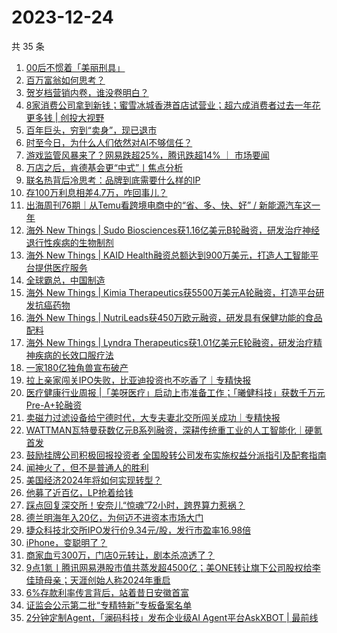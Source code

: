 # 2023-12-24

共 35 条

<!-- BEGIN 36KR -->
<!-- 最后更新时间 2023-12-24 10:20:51 +0800 -->
1. [00后不惯着「美丽刑具」](https://36kr.com/p/2571714562598537)
1. [百万富翁如何思考？](https://36kr.com/p/2498060421896322)
1. [贺岁档营销内卷，谁没卷明白？](https://36kr.com/p/2571728573605256)
1. [8家消费公司拿到新钱；蜜雪冰城香港首店试营业；超六成消费者过去一年花更多钱 | 创投大视野](https://36kr.com/p/2572753705477509)
1. [百年巨头，穷到“卖身”，现已退市](https://36kr.com/p/2571744698705543)
1. [时至今日，为什么人们依然对AI不够信任？](https://36kr.com/p/2572578811831686)
1. [游戏监管风暴来了？网易跌超25%，腾讯跌超14% ｜ 市场要闻](https://36kr.com/p/2571607351944576)
1. [万店之后，肯德基会更“中式”丨焦点分析](https://36kr.com/p/2567259605820801)
1. [联名热背后冷思考：品牌到底需要什么样的IP](https://36kr.com/p/2571700074079622)
1. [存100万利息相差4.7万，咋回事儿？](https://36kr.com/p/2571771840488835)
1. [出海周刊76期｜从Temu看跨境电商中的“省、多、快、好” / 新能源汽车这一年](https://36kr.com/p/2571858773698179)
1. [海外 New Things | Sudo Biosciences获1.16亿美元B轮融资，研发治疗神经退行性疾病的生物制剂](https://36kr.com/p/2570157157098880)
1. [海外 New Things | KAID Health融资总额达到900万美元，打造人工智能平台提供医疗服务](https://36kr.com/p/2567630216291972)
1. [全球霸总，中国制造](https://36kr.com/p/2572553099093381)
1. [海外 New Things | Kimia Therapeutics获5500万美元A轮融资，打造平台研发抗癌药物](https://36kr.com/p/2570153825412481)
1. [海外 New Things | NutriLeads获450万欧元融资，研发具有保健功能的食品配料](https://36kr.com/p/2573027005425027)
1. [海外 New Things | Lyndra Therapeutics获1.01亿美元E轮融资，研发治疗精神疾病的长效口服疗法](https://36kr.com/p/2573031235298944)
1. [一家180亿独角兽宣布破产](https://36kr.com/p/2573090979194498)
1. [拉上亲家闯关IPO失败，比亚迪投资也不吃香了｜专精快报](https://36kr.com/p/2574092620490115)
1. [医疗健康行业周报 |「美呀医疗」启动上市准备工作；「曦健科技」获数千万元Pre-A+轮融资](https://36kr.com/p/2572009871189641)
1. [卖磁力过滤设备给宁德时代，大专夫妻北交所闯关成功｜专精快报](https://36kr.com/p/2574090521962120)
1. [WATTMAN瓦特曼获数亿元B系列融资，深耕传统重工业的人工智能化｜硬氪首发](https://36kr.com/p/2574085077280133)
1. [鼓励挂牌公司积极回报投资者 全国股转公司发布实施权益分派指引及配套指南](https://36kr.com/p/2572625052558979)
1. [闻神火了，但不是普通人的胜利](https://36kr.com/p/2573968321701512)
1. [美国经济2024年将如何实现转型？](https://36kr.com/p/2572824308442761)
1. [他募了近百亿，LP抢着给钱](https://36kr.com/p/2572831914730882)
1. [踩点回复深交所！安奈儿“惊魂”72小时，跨界算力惹祸？](https://36kr.com/p/2572684541206406)
1. [德兰明海年入20亿，为何迈不进资本市场大门](https://36kr.com/p/2571778809603718)
1. [捷众科技北交所IPO发行价9.34元/股，发行市盈率16.98倍](https://36kr.com/p/2571838201734529)
1. [iPhone，变聪明了？](https://36kr.com/p/2571736982855817)
1. [商家血亏300万，门店0元转让，剧本杀凉透了？](https://36kr.com/p/2571805471745417)
1. [9点1氪丨腾讯网易港股市值共蒸发超4500亿；美ONE转让旗下公司股权给李佳琦母亲；天涯创始人称2024年重启](https://36kr.com/p/2572630260278914)
1. [6%存款利率传言背后，站着昔日安徽首富](https://36kr.com/p/2571783738598784)
1. [证监会公示第二批“专精特新”专板备案名单](https://36kr.com/p/2572621831480961)
1. [2分钟定制Agent，「澜码科技」发布企业级AI Agent平台AskXBOT | 最前线](https://36kr.com/p/2570224293930373)
<!-- END 36KR -->